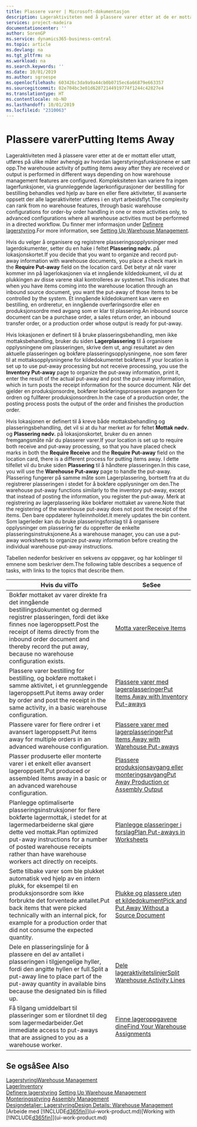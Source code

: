 ```yaml
---
title: Plassere varer | Microsoft-dokumentasjon
description: Lageraktiviteten med å plassere varer etter at de er mottatt eller uttatt, utføres på ulike måter avhengig av hvordan lagerstyringsfunksjonene er satt opp.
services: project-madeira
documentationcenter: ''
author: SorenGP
ms.service: dynamics365-business-central
ms.topic: article
ms.devlang: na
ms.tgt_pltfrm: na
ms.workload: na
ms.search.keywords: ''
ms.date: 10/01/2019
ms.author: sgroespe
ms.openlocfilehash: 603426c3da9a9a44cb0b0715ec6a66879e663357
ms.sourcegitcommit: 02e704bc3e01d62072144919774f1244c42827e4
ms.translationtype: HT
ms.contentlocale: nb-NO
ms.lasthandoff: 10/01/2019
ms.locfileid: "2310063"
---
```

# <a name="putting-items-away"></a><span data-ttu-id="8e44d-103">Plassere varer</span><span class="sxs-lookup"><span data-stu-id="8e44d-103">Putting Items Away</span></span>
<span data-ttu-id="8e44d-104">Lageraktiviteten med å plassere varer etter at de er mottatt eller uttatt, utføres på ulike måter avhengig av hvordan lagerstyringsfunksjonene er satt opp.</span><span class="sxs-lookup"><span data-stu-id="8e44d-104">The warehouse activity of putting items away after they are received or output is performed in different ways depending on how warehouse management features are configured.</span></span> <span data-ttu-id="8e44d-105">Kompleksiteten kan variere fra ingen lagerfunksjoner, via grunnleggende lagerkonfigurasjoner der bestilling for bestilling behandles ved hjelp av bare en eller flere aktiviteter, til avanserte oppsett der alle lageraktiviteter utføres i en styrt arbeidsflyt.</span><span class="sxs-lookup"><span data-stu-id="8e44d-105">The complexity can rank from no warehouse features, through basic warehouse configurations for order-by order handling in one or more activities only, to advanced configurations where all warehouse activities must be performed in a directed workflow.</span></span> <span data-ttu-id="8e44d-106">Du finner mer informasjon under [Definere lagerstyring](warehouse-setup-warehouse.md).</span><span class="sxs-lookup"><span data-stu-id="8e44d-106">For more information, see [Setting Up Warehouse Management](warehouse-setup-warehouse.md).</span></span>

<span data-ttu-id="8e44d-107">Hvis du velger å organisere og registrere plasseringsopplysninger med lagerdokumenter, setter du en hake i feltet **Plassering nødv.** på lokasjonskortet.</span><span class="sxs-lookup"><span data-stu-id="8e44d-107">If you decide that you want to organize and record put-away information with warehouse documents, you place a check mark in the **Require Put-away** field on the location card.</span></span> <span data-ttu-id="8e44d-108">Det betyr at når varer kommer inn på lagerlokasjonen via et inngående kildedokument, vil du at plukkingen av disse varene skal kontrolleres av systemet.</span><span class="sxs-lookup"><span data-stu-id="8e44d-108">This indicates that when you have items coming into the warehouse location through an inbound source document, you want the put-away of those items to be controlled by the system.</span></span> <span data-ttu-id="8e44d-109">Et inngående kildedokument kan være en bestilling, en ordreretur, en inngående overføringsordre eller en produksjonsordre med avgang som er klar til plassering.</span><span class="sxs-lookup"><span data-stu-id="8e44d-109">An inbound source document can be a purchase order, a sales return order, an inbound transfer order, or a production order whose output is ready for put-away.</span></span>  

<span data-ttu-id="8e44d-110">Hvis lokasjonen er definert til å bruke plasseringsbehandling, men ikke mottaksbehandling, bruker du siden **Lagerplassering** til å organisere opplysningene om plasseringen, skrive dem ut, angi resultatet av den aktuelle plasseringen og bokføre plasseringsopplysningene, noe som fører til at mottaksopplysningene for kildedokumentet bokføres.</span><span class="sxs-lookup"><span data-stu-id="8e44d-110">If your location is set up to use put-away processing but not receive processing, you use the **Inventory Put-away** page to organize the put-away information, print it, enter the result of the actual put-away and post the put-away information, which in turn posts the receipt information for the source document.</span></span> <span data-ttu-id="8e44d-111">Når det gjelder en produksjonsordre, bokfører bokføringsprosessen avgangen for ordren og fullfører produksjonsordren.</span><span class="sxs-lookup"><span data-stu-id="8e44d-111">In the case of a production order, the posting process posts the output of the order and finishes the production order.</span></span>

<span data-ttu-id="8e44d-112">Hvis lokasjonen er definert til å kreve både mottaksbehandling og plasseringsbehandling, det vil si at du har merket av for feltet **Mottak nødv.** og **Plassering nødv.** på lokasjonskortet, bruker du en annen fremgangsmåte når du plasserer varer.</span><span class="sxs-lookup"><span data-stu-id="8e44d-112">If your location is set up to require both receive and put-away processing, so that you have placed check marks in both the **Require Receive** and the **Require Put-away** field on the location card, there is a different process for putting items away.</span></span> <span data-ttu-id="8e44d-113">I dette tilfellet vil du bruke siden  **Plassering** til å håndtere plasseringen.</span><span class="sxs-lookup"><span data-stu-id="8e44d-113">In this case, you will use the **Warehouse Put-away** page to handle the put-away.</span></span> <span data-ttu-id="8e44d-114">Plassering fungerer på samme måte som Lagerplassering, bortsett fra at du registrerer plasseringen i stedet for å bokføre opplysninger om den.</span><span class="sxs-lookup"><span data-stu-id="8e44d-114">The warehouse put-away functions similarly to the inventory put-away, except that instead of posting the information, you register the put-away.</span></span> <span data-ttu-id="8e44d-115">Merk at registrering av lagerplassering ikke bokfører mottaket av varene.</span><span class="sxs-lookup"><span data-stu-id="8e44d-115">Note that the registering of the warehouse put-away does not post the receipt of the items.</span></span> <span data-ttu-id="8e44d-116">Den bare oppdaterer hylleinnholdet.</span><span class="sxs-lookup"><span data-stu-id="8e44d-116">It merely updates the bin content.</span></span> <span data-ttu-id="8e44d-117">Som lagerleder kan du bruke plasseringsforslag til å organisere opplysninger om plassering før du oppretter de enkelte plasseringsinstruksjonene.</span><span class="sxs-lookup"><span data-stu-id="8e44d-117">As a warehouse manager, you can use a put-away worksheets to organize put-away information before creating the individual warehouse put-away instructions.</span></span>

<span data-ttu-id="8e44d-118">Tabellen nedenfor beskriver en sekvens av oppgaver, og har koblinger til emnene som beskriver dem.</span><span class="sxs-lookup"><span data-stu-id="8e44d-118">The following table describes a sequence of tasks, with links to the topics that describe them.</span></span>   

|<span data-ttu-id="8e44d-119">**Hvis du vil**</span><span class="sxs-lookup"><span data-stu-id="8e44d-119">**To**</span></span>|<span data-ttu-id="8e44d-120">**Se**</span><span class="sxs-lookup"><span data-stu-id="8e44d-120">**See**</span></span>|  
|------------|-------------|  
|<span data-ttu-id="8e44d-121">Bokfør mottaket av varer direkte fra det inngående bestillingsdokumentet og dermed registrer plasseringen, fordi det ikke finnes noe lageroppsett.</span><span class="sxs-lookup"><span data-stu-id="8e44d-121">Post the receipt of items directly from the inbound order document and thereby record the put away, because no warehouse configuration exists.</span></span>|[<span data-ttu-id="8e44d-122">Motta varer</span><span class="sxs-lookup"><span data-stu-id="8e44d-122">Receive Items</span></span>](warehouse-how-receive-items.md)|  
|<span data-ttu-id="8e44d-123">Plassere varer bestilling for bestilling, og bokføre mottaket i samme aktivitet, i et grunnleggende lageroppsett.</span><span class="sxs-lookup"><span data-stu-id="8e44d-123">Put items away order by order and post the receipt in the same activity, in a basic warehouse configuration.</span></span>|[<span data-ttu-id="8e44d-124">Plassere varer med lagerplasseringer</span><span class="sxs-lookup"><span data-stu-id="8e44d-124">Put Items Away with Inventory Put-aways</span></span>](warehouse-how-to-put-items-away-with-inventory-put-aways.md)|  
|<span data-ttu-id="8e44d-125">Plassere varer for flere ordrer i et avansert lageroppsett.</span><span class="sxs-lookup"><span data-stu-id="8e44d-125">Put items away for multiple orders in an advanced warehouse configuration.</span></span>|[<span data-ttu-id="8e44d-126">Plassere varer med lagerplasseringer</span><span class="sxs-lookup"><span data-stu-id="8e44d-126">Put Items Away with Warehouse Put-aways</span></span>](warehouse-how-to-put-items-away-with-warehouse-put-aways.md)|  
|<span data-ttu-id="8e44d-127">Plasser produserte eller monterte varer i et enkelt eller avansert lageroppsett.</span><span class="sxs-lookup"><span data-stu-id="8e44d-127">Put produced or assembled items away in a basic or an advanced warehouse configuration.</span></span>|[<span data-ttu-id="8e44d-128">Plassere produksjonsavgang eller monteringsavgang</span><span class="sxs-lookup"><span data-stu-id="8e44d-128">Put Away Production or Assembly Output</span></span>](warehouse-how-to-put-away-production-output.md)|
|<span data-ttu-id="8e44d-129">Planlegge optimaliserte plasseringsinstruksjoner for flere bokførte lagermottak, i stedet for at lagermedarbeiderne skal gjøre dette ved mottak.</span><span class="sxs-lookup"><span data-stu-id="8e44d-129">Plan optimized put-away instructions for a number of posted warehouse receipts rather than have warehouse workers act directly on receipts.</span></span>|[<span data-ttu-id="8e44d-130">Planlegge plasseringer i forslag</span><span class="sxs-lookup"><span data-stu-id="8e44d-130">Plan Put-aways in Worksheets</span></span>](warehouse-how-to-plan-put-aways-in-worksheets.md)|  
|<span data-ttu-id="8e44d-131">Sette tilbake varer som ble plukket automatisk ved hjelp av en intern plukk, for eksempel til en produksjonsordre som ikke forbrukte det forventede antallet.</span><span class="sxs-lookup"><span data-stu-id="8e44d-131">Put back items that were picked technically with an internal pick, for example for a production order that did not consume the expected quantity.</span></span>|[<span data-ttu-id="8e44d-132">Plukke og plassere uten et kildedokument</span><span class="sxs-lookup"><span data-stu-id="8e44d-132">Pick and Put Away Without a Source Document</span></span>](warehouse-how-to-create-put-aways-from-internal-put-aways.md)|
|<span data-ttu-id="8e44d-133">Dele en plasseringslinje for å plassere en del av antallet i plasseringen i tilgjengelige hyller, fordi den angitte hyllen er full.</span><span class="sxs-lookup"><span data-stu-id="8e44d-133">Split a put-away line to place part of the put-away quantity in available bins because the designated bin is filled up.</span></span>|[<span data-ttu-id="8e44d-134">Dele lageraktivitetslinjer</span><span class="sxs-lookup"><span data-stu-id="8e44d-134">Split Warehouse Activity Lines</span></span>](warehouse-how-to-split-warehouse-activity-lines.md)|
|<span data-ttu-id="8e44d-135">Få tilgang umiddelbart til plasseringer som er tilordnet til deg som lagermedarbeider.</span><span class="sxs-lookup"><span data-stu-id="8e44d-135">Get immediate access to put-aways that are assigned to you as a warehouse worker.</span></span>|[<span data-ttu-id="8e44d-136">Finne lageroppgavene dine</span><span class="sxs-lookup"><span data-stu-id="8e44d-136">Find Your Warehouse Assignments</span></span>](warehouse-how-to-find-your-warehouse-assignments.md)|    

## <a name="see-also"></a><span data-ttu-id="8e44d-137">Se også</span><span class="sxs-lookup"><span data-stu-id="8e44d-137">See Also</span></span>  
[<span data-ttu-id="8e44d-138">Lagerstyring</span><span class="sxs-lookup"><span data-stu-id="8e44d-138">Warehouse Management</span></span>](warehouse-manage-warehouse.md)  
[<span data-ttu-id="8e44d-139">Lager</span><span class="sxs-lookup"><span data-stu-id="8e44d-139">Inventory</span></span>](inventory-manage-inventory.md)  
<span data-ttu-id="8e44d-140">[Definere lagerstyring](warehouse-setup-warehouse.md)   </span><span class="sxs-lookup"><span data-stu-id="8e44d-140">[Setting Up Warehouse Management](warehouse-setup-warehouse.md)   </span></span>  
<span data-ttu-id="8e44d-141">[Monteringsstyring](assembly-assemble-items.md)  </span><span class="sxs-lookup"><span data-stu-id="8e44d-141">[Assembly Management](assembly-assemble-items.md)  </span></span>  
[<span data-ttu-id="8e44d-142">Designdetaljer: Lagerstyring</span><span class="sxs-lookup"><span data-stu-id="8e44d-142">Design Details: Warehouse Management</span></span>](design-details-warehouse-management.md)  
<span data-ttu-id="8e44d-143">[Arbeide med [!INCLUDE[d365fin](includes/d365fin_md.md)]](ui-work-product.md)</span><span class="sxs-lookup"><span data-stu-id="8e44d-143">[Working with [!INCLUDE[d365fin](includes/d365fin_md.md)]](ui-work-product.md)</span></span>  
